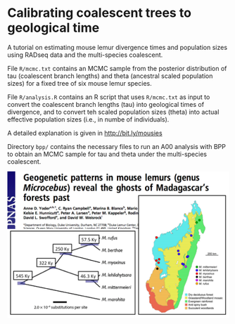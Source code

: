 # Calibrating coalescent trees to geological time

A tutorial on estimating mouse lemur divergence times and population sizes using RADseq data and the multi-species coalescent.

File `R/mcmc.txt` contains an MCMC sample from the posterior distribution of tau (coalescent branch lengths) and theta (ancestral scaled population sizes) for a fixed tree of six mouse lemur species.
 
File `R/analysis.R` contains an R script that uses `R/mcmc.txt` as input to convert the coalescent branch lengths (tau) into geological times of divergence, and to convert teh scaled population sizes (theta) into actual effective population sizes (i.e., in numbe of individuals). 

A detailed explanation is given in http://bit.ly/mousies

Directory `bpp/` contains the necessary files to run an A00 analysis with BPP to obtain an MCMC sample for tau and theta under the multi-species coalescent.

![](mousies.png)
